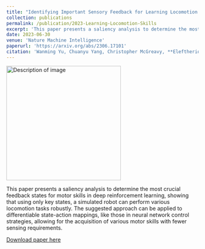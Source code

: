 ```yaml
---
title: "Identifying Important Sensory Feedback for Learning Locomotion Skills"
collection: publications
permalink: /publication/2023-Learning-Locomotion-Skills
excerpt: 'This paper presents a saliency analysis to determine the most crucial feedback states for motor skills in deep reinforcement learning, showing that using only key states, a simulated robot can perform various locomotion tasks robustly. The suggested approach can be applied to differentiable state-action mappings, like those in neural network control strategies, allowing for the acquisition of various motor skills with fewer sensing requirements.'
date: 2023-06-30
venue: 'Nature Machine Intelligence'
paperurl: 'https://arxiv.org/abs/2306.17101' 
citation: 'Wanming Yu, Chuanyu Yang, Christopher McGreavy, **Eleftherios Triantafyllidis**, Guillaume Bellegarda, Milad Shafiee, Auke Jan Ijspeert and Zhibin Li (2023). "Identifying Important Sensory Feedback for Learning Locomotion Skills." in Nature Machine Intelligence (NMI) 2023.'
---
```

<img src="/images/500x300.png" alt="Description of image" width="300"/>

This paper presents a saliency analysis to determine the most crucial feedback states for motor skills in deep reinforcement learning, showing that using only key states, a simulated robot can perform various locomotion tasks robustly. The suggested approach can be applied to differentiable state-action mappings, like those in neural network control strategies, allowing for the acquisition of various motor skills with fewer sensing requirements.

[Download paper here](https://arxiv.org/pdf/2306.17101.pdf)
